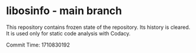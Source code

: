 # libosinfo - main branch

This repository contains frozen state of the repository.
Its history is cleared. It is used only for static code
analysis with Codacy.

Commit Time: 1710830192